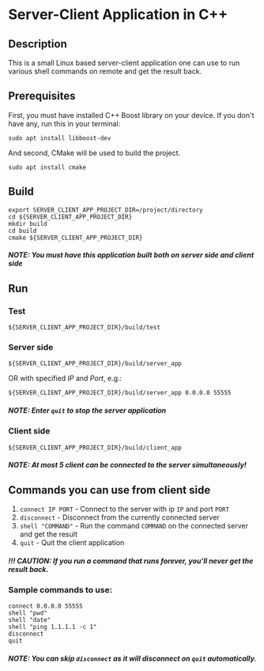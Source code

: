 # Server-Client Application in C++

## Description

This is a small Linux based server-client application one can use to run
various shell commands on remote and get the result back.

## Prerequisites

First, you must have installed C++ Boost library on your device.
If you don't have any, run this in your terminal:

```
sudo apt install libboost-dev
```

And second, CMake will be used to build the project.

```
sudo apt install cmake
```

## Build

```
export SERVER_CLIENT_APP_PROJECT_DIR=/project/directory
cd ${SERVER_CLIENT_APP_PROJECT_DIR}
mkdir build
cd build
cmake ${SERVER_CLIENT_APP_PROJECT_DIR}
```

##### NOTE: You must have this application built both on server side and client side

## Run

### Test
```
${SERVER_CLIENT_APP_PROJECT_DIR}/build/test
```

### Server side
```
${SERVER_CLIENT_APP_PROJECT_DIR}/build/server_app
```

OR with specified _IP_ and _Port_, e.g.:
```
${SERVER_CLIENT_APP_PROJECT_DIR}/build/server_app 0.0.0.0 55555
```

##### NOTE: Enter `quit` to stop the server application

### Client side

```
${SERVER_CLIENT_APP_PROJECT_DIR}/build/client_app
```

##### NOTE: At most 5 client can be connected to the server simultaneously!

## Commands you can use from client side

1. `connect IP PORT` - Connect to the server with ip `IP` and port `PORT`
2. `disconnect` - Disconnect from the currently connected server
3. `shell "COMMAND"` - Run the command `COMMAND` on the connected server
and get the result
4. `quit` - Quit the client application

##### !!! CAUTION: If you run a command that runs forever, you'll never get the result back.

### Sample commands to use:

```
connect 0.0.0.0 55555
shell "pwd"
shell "date"
shell "ping 1.1.1.1 -c 1"
disconnect
quit
```

##### NOTE: You can skip `disconnect` as it will disconnect on `quit` automatically.
